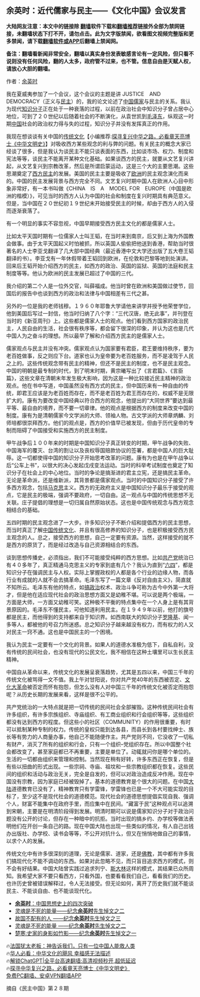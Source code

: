  <!-- 面包屑导航 --> <h2>余英时：近代儒家与民主——《文化中国》会议发言</h2> <p class="notice"><b>大陆网友注意：本文中的链接除 <a href="https://github.com/bannedbook/fanqiang" >翻墙</a>软件下载和<a href="https://github.com/killgcd/justmysocks/blob/master/README.md">翻墙推荐</a>链接外全部为禁网链接，未翻墙状态下打不开，请勿点击。此为文字版禁闻，欲看图文视频完整版和更多禁闻，请下载<a href="https://github.com/bannedbook/fanqiang">翻墙软件或APP</a>后翻墙上禁闻网。</p><p>备注：翻墙看新闻非常安全，翻墙以真实身份发表敏感言论有一定风险，但只看不说则没有任何风险，翻的人太多，政府管不过来，也不管。信息自由是天赋人权，请放心大胆的翻墙。</b></p>  <div class="entry"> <p></p> <p>作者：<a href="https://www.bannedbook.org/bnews/tag/%e4%bd%99%e8%8b%b1%e6%97%b6/" class="st_tag internal_tag" rel="tag" title="标签 余英时 下的日志">余英时</a></p> <p>我在夏威夷参加了一个会议，这个会议的主题是讲 JUSTICE　AND　DEMOCRACY（正义与<a href="https://www.bannedbook.org/bnews/tag/%e6%b0%91%e4%b8%bb/" class="st_tag internal_tag" rel="tag" title="标签 民主 下的日志">民主</a>）的，我的论文论述了<span class='wp_keywordlink_affiliate'><a href="https://www.bannedbook.org/" title="中国" target="_blank">中国</a></span><a href="https://www.bannedbook.org/bnews/tag/%e5%84%92%e5%ae%b6/" class="st_tag internal_tag" rel="tag" title="标签 儒家 下的日志">儒家</a>与民主的关系。我认为现代<a href="https://www.bannedbook.org/bnews/tag/%e7%9f%a5%e8%af%86%e5%88%86%e5%ad%90/" class="st_tag internal_tag" rel="tag" title="标签 知识分子 下的日志">知识分子</a>正在处于一种衰落的过程，以前在政治社会中知识分子曾占居中心地位，可到了２０世纪以后随着社会的不断演化，从袁世凯到<a href="https://www.bannedbook.org/bnews/tag/%e6%af%9b%e6%b3%bd%e4%b8%9c/" class="st_tag internal_tag" rel="tag" title="标签 毛泽东 下的日志">毛泽东</a>，纵观这一时期<a href="https://www.bannedbook.org/bnews/tag/%E4%B8%AD%E5%9B%BD/" class="st_tag internal_tag" rel="tag" title="标签 中国 下的日志">中国</a>社会的政治权力得与失的过程，知识分子并没有发挥真正的作用。</p> <p>我现在想谈谈有关中国的<span class='wp_keywordlink'><a href="https://www.bannedbook.org/bnews/tculture/" title="中华传统文化" target="_blank">传统文化</a></span>【小编推荐:<a href='https://www.bannedbook.org/bnews/comments/20220808/1768773.html' target='_blank'>探寻复兴中华之路，必看章天亮博士《中华文明史》</a>】对吸收西方某些观念的利与弊的问题。有关民主的概念大家已经谈了很多，但是我认为谈民主不能只谈表面的东西，比如谈市场、权力、制度和宪法等等，谈民主不能离开某种文化基础。如果谈西方的民主，就要从文艺复兴讲起，从文艺复兴到宗教改革，然后是所谓启蒙运动，这是三个大的主要思潮。这些思潮奠定了<a href="https://www.bannedbook.org/bnews/tag/%e8%a5%bf%e6%96%b9%e6%b0%91%e4%b8%bb/" class="st_tag internal_tag" rel="tag" title="标签 西方民主 下的日志">西方民主</a>的发展。美国的民主主要是吸收了<a href="https://www.bannedbook.org/bnews/tag/%e6%ac%a7%e6%b4%b2/" class="st_tag internal_tag" rel="tag" title="标签 欧洲 下的日志">欧洲</a>的民主观念演化而来的。中国的民主发展背景与西方完全不同。文艺复兴时期中国人在欧洲人心目中形象非常好，有一本书叫做《CHINA　IS　A　MODEL FOR　EUROPE（中国是欧洲的楷模）》，可见当时的西方人认为中国的社会和制度在复兴时期具有典范意义。但是，当中国在２０世纪初１９世纪末开始接受民主的时候，却由于西方人的入侵而逐渐衰落了。</p> <p>有一个明显的事实不容忽视，中国早期接受西方民主文化的都是儒家人士。</p> <p>比如太平天国时期有一位儒家人士叫王韬，在当时来到南京，后又到上海为外国教会做事。由于太平天国起义时怕被抓，所以英国人偷偷把他送到香港，帮助当时很著名的人士李亚戈翻译了几大部中国经典（最近香港中文大学还出版了五大卷王韬翻译的书）。李亚戈有一年休假带着王韬回到欧洲，在伦敦和巴黎等地到处演讲。回来后王韬开始介绍西方的民主，如西方的政治、英国的监狱、英国的法庭和民主制度等等。他认为欧洲的民主发展已超过了中国的三代。</p> <p>我介绍的第二个人是一位外交官，叫薛福成。他当时曾在欧洲和美国做过使节，回国后的报告中也谈到西方的政治和法律与中国相差有三代之甚。</p> <p>另外的一位是我的老师钱穆。１９６０年耶鲁大学请他来讲学并授予他荣誉学位，他到美国后写过一封信，他当时归纳了八个字：“三代汉唐，绝无此事”，并刊登在当时的《新亚周刊》上。这些都是儒家人士的观点。他们看到西方国家的政治民主，人民自由的生活，社会很有秩序等，都会留下很深的印象，并认为这也是几代中国人为之奋斗的理想。所以最早了解和介绍西方民主的是儒家人士。</p>  <p>儒家观点与民主并没有冲突。儒家观点认为国家要有君臣，君王要维持秩序，要为老百姓做事，反之则应下台。道家也认为皇帝要为老百姓服务，而不是凌驾于人民之上的。这些传统观念带有民主的精神，但还不是民主的制度，也不是民主观念。中国的明朝是最专制的时代，到了明末时期，黄宗曦写出了《言君篇》、《言臣篇》，这些文章在清朝末年发生极大影响，因为这是一种比较接近民主精神的政治观点。他在书中写道，中国虽然没有西方式的民主，但中国历来有一种自由的传统，即君王应该是为老百姓而存在，而不是老百姓为君王而存在的，权威不是无限扩大的。康有为要改变中国经典以符合西方的观念，他提出的“大同世界”要达到最平等、最自由的境界，而不要一切章律。他的观点是根据西方的制度来改变中国的制度。康有为是清朝儒家今文学派的大师、领袖人物。古文学派的大师章炳麟、刘师培都很崇拜西方。他们的观点是，西方的价值早已被发现，但由于历代皇帝的专制而阻碍了中国接受和实施西方的民主制度。</p> <p>甲午战争后１００年来的时期是中国知识分子真正转变的时期，甲午战争的失败、中国海军的覆灭、台湾的割让以及丧权辱国赔款协议的签署，都是中国人的巨大耻辱。这一切都使得中国的知识分子开始思考改革的问题。康有为也是在甲午战争以后“公车上书”，以很大的决心发起戊戌变法运动。当时的科举考试制度也奠定了知识分子在社会上的中心地位。当时的争论是搞渐进的君主立宪，还是搞民主革命。无论是革命派，还是维新派，其背景都是儒家观点。当时的中国知识分子接受了许多西方观念，包括<span class='wp_keywordlink'><a href="https://www.bannedbook.org/forum2/topic105.html" title="《马克思的成魔之路》" target="_blank">马克思</a></span>主义。西方的无政府主义是中国知识分子最乐于接受的观点，它是民主的极端，强调不要政府，一切自由。这一观点与中国的传统思想不无关联。庄子提倡的理想是一切归属自然原始状态。这也是中国传统观念与西方观念相结合的基础。</p> <p>五四时期的民主观念进了一大步。许多知识分子不断介绍和提倡西方的民主思想，而当时真正了解<span class='wp_keywordlink'><a href="https://www.bannedbook.org/forum24/" title="探寻复兴中华之路，必看章天亮博士《中华文明史》" target="_blank">中国传统文化</a></span>、并且有很高修养的知识分子，也是积极接受西方民主观念的人。总之，接受西方的思想，自己一定要有资源。当然，这样接受的就不是西方的原货了，而是经过改造与自己资源相结合的东西。</p> <p>谈到思想传播史，必须指出，我们不可能接受纯粹的西方思想。比如<a href="https://www.bannedbook.org/bnews/tag/%e5%85%b1%e4%ba%a7%e5%85%9a/" class="st_tag internal_tag" rel="tag" title="标签 共产党 下的日志">共产党</a>统治已有４０多年了，真正精通马克思主义的专家到底有几个？我认为直到“<span class='wp_keywordlink'><a href="https://www.bannedbook.org/forum2/topic2509.html" title="《中国六四真相》" target="_blank">六四</a></span>”，都是知识分子在强调民主与人权。实际上掌握政权的人都是各个行业的边缘人物，而各行业有成就的人就不会去搞革命。毛泽东写了一篇文章《反对自由主义》，简直就不知所云。毛泽东有他的特点，如<span class='wp_keywordlink'><a href="https://www.bannedbook.org/forum11/topic331.html" title="禁片：搞政治" target="_blank">搞政治</a></span>权术、政治斗争可称为古今中外第一大将才，但是他在适应现代社会的政治思想方面又是幼稚不堪。可以说是两个极端，一方面是大师，一方面又幼稚可笑。这种极不平衡的特点集中在一个人身上是有其背景原因的。毛泽东不懂民主，可他知道利用民主。在１９４９年以前，他打的旗号都是民主，而他得到的支持都来自于知识界。如西南联大的知识分子<span class='wp_keywordlink'><a href="https://www.bannedbook.org/forum2/topic1121.html" title="野百合花丛书 罗隆基：我的被捕的经过与反感" target="_blank">罗隆基</a></span>、闻一多等人，都被他的号召力所迷惑。总之知识分子越来越没有权力，而有权力的人又对民主一窍不通。这也是中国民主的一个困境。</p>  <p>我认为民主一定要有一个文化的背景。如果人的道德水准极为低下，自私自利，没有传统的民间社会，也没有现代的公民文化，我不相信在这种土壤里可以生长民主精神。</p> <p>中国自从革命以来，传统文化的发展呈衰落趋势，尤其是五四以来，中国三千年的传统文化被骂得一文不值。我上午对甘阳说，你对共产党40年的东西被否定、<span class='wp_keywordlink'><a href="https://www.bannedbook.org/forum2/topic973.html" title="《文化大革命：历史真相和集体记忆》" target="_blank">文化大革命</a></span>被否定而怀有抱怨，但怎么没有人对中国三千年的传统文化被否定而抱怨呢？从历史长期的发展来看，这样是很不公平的。</p> <p>共产党统治的一大特点就是把一切传统的民间社会全部摧毁。这种传统民间社会有许多组织，有许多宗族组织、寺庙组织、有工商业组织和行会组织等等，这些组织都没有达到西方的程度。但这些小的社区（COMMUNITY）的作用很重要，有时可以抵制某种专制的权力。传统的皇权只能到达各县，而县长到各村要找绅士、族长等有势力的人商量办事，他自己不能随便作主。共产党则不同，它没收了一切私有财产，消灭了所有的组织和行会，只有一个组织&#8211;党组织存在。所以中国整个社会都改变了，甚至家庭都已不再重要，主要是单位了。动辄就问你是哪个单位的。生活的一切都由组织来管理和控制。当然现在稍有好转，许多东西正在恢复，但是有些以扭曲的形式出现。一些宗祠、寺庙、祖坟和一些宗教组织都在恢复。这些民间的组织和活动与政治无关，完全是自发的，但可以对政治造成反冲作用。现在中国没有宗教，因为家庭已经被毁掉了。基本的道德教育是个很大的问题。在中国<span class='wp_keywordlink_affiliate'><a href="https://www.bannedbook.org/" title="大陆" target="_blank">大陆</a></span>道德教育已没有了，精神教育只有学雷锋，学雷锋也已是一个不大可能实现的目标了，至少这不是现代社会的道德模范。现代社会的道德思想提倡实现自我、强调个人，财富不能集中在政府手里，而应集中在民间。“藏富于民”这种观点可以追溯到宋朝，主要是在明清阶段得到发展。明清时期可以说是儒家知识分子对于政治问题没有公开的讨论，但存在一种暗中的抗拒。当时出现的搞乡约、办学校等做法表明他们在开创一条自己的路。现在中国大陆也出现一些类似的情况，有人自己出钱办出版社、办学校、读书会等等，不公开对抗什么，但又在悄悄地做自己的事情，以求个人的发展。</p> <p>传统文化中有许多很深刻的道理，无论是儒家、道家，还是<span class='wp_keywordlink'><a href="https://www.qi-gong.me/buddhism/" title="佛教" target="_blank">佛教</a></span>，其中都有许多我们搞现代化不能不调动的东西。如果对此忽略不见，而只盲目追求西方的模式，则不会有好结果。中国大陆曾实践过追求列宁、<span class='wp_keywordlink'><a href="https://www.bannedbook.org/forum2/topic1256.html" title="斯大林（上、中、下册）" target="_blank">斯大林</a></span>这样的模式，其结果已众所周知。我希望大家不要只看西方，只看外国，也要看看我们自己，看看我们的历史。也许历史曾被错误解释过，令人无法接受。但无论如何，离开了历史我们就不能谈民主、不能谈自由、也不能谈现代化。</p>  <!--<div id="taboola-mid-1"></div>--><ul class='op-related-articles' title='相关阅读'> <li><a href='https://www.bannedbook.org/bnews/baitai/20230216/1849491.html' target='_blank'><b>余英时</b>：中国思想史上的四次突破</a></li> <li><a href='https://www.bannedbook.org/bnews/comments/20230201/1843050.html' target='_blank'>灵魂是不死的能量——纪念<b>余英时</b>先生悼文之二</a></li> <li><a href='https://www.bannedbook.org/bnews/baitai/20230128/1841774.html' target='_blank'>故国不配有的人 ——纪念<b>余英时</b>先生悼文之三</a></li> <li><a href='https://www.bannedbook.org/bnews/baitai/20230127/1841102.html' target='_blank'>灵魂是不死的能量 ——纪念<b>余英时</b>先生悼文之二</a></li> <li><a href='https://www.bannedbook.org/bnews/cnnews/20230126/1840803.html' target='_blank'>楚寒:史家的身影如竹影——纪念<b>余英时</b>先生悼文之一</a></li> </ul> <p class="texttj"> 🔥<a href="https://www.bannedbook.org/bnews/ssgc/20230219/1850782.html" target="_blank">法国犹太老板：神告诉我们，只有一位中国人能救人类</a><br/> 🔥<a href="https://www.bannedbook.org/bnews/comments/20220220/1694796.html" target="_blank">华人必看：中华文化的飓风 幸福感无法描述</a><br/> 🔥<a href="https://github.com/bannedbook/fanqiang/wiki/V2ray%E6%9C%BA%E5%9C%BA" target="_blank">解锁ChatGPT|全平台高速翻墙:高清视频秒开,超低延迟</a><br/> 🔥<a href="https://www.bannedbook.org/bnews/comments/20220808/1768773.html" target="_blank">探寻中华复兴之路，必看章天亮博士《中华文明史》</a><br/> <a href="https://github.com/bannedbook/fanqiang/wiki/%E7%A6%81%E9%97%BB%E7%BD%91%E5%AE%89%E5%8D%93%E7%BF%BB%E5%A2%99%E6%96%B0%E9%97%BBAPP" target="_blank">免费PC翻墙、安卓VPN翻墙APP</a><br/> </p><p>摘自《民主中国》第２８期</p><a name='sharetosocial'></a> <div style="margin-bottom:5px;padding-bottom:5px;clear:both"> <div id="archive-pix-1" class="banner-ads"> <!-- AuctionX Display platform tag START --> <div id="27602x728x90x621x_ADSLOT1" clicktrack="%%CLICK_URL_ESC%%"></div>  <!-- AuctionX Display platform tag END --> </div> <div id="archive-pix-2" class="banner-ads"> <!-- AuctionX Display platform tag START --> <div id="27556x300x250x621x_ADSLOT1" clicktrack="%%CLICK_URL_ESC%%" style="margin:0 auto;text-align:center"></div>  <!-- AuctionX Display platform tag END --> </div> </div>  <div id="archive-pix-1" class="banner-ads"> <!-- AuctionX Display platform tag START --> <div id="27603x728x90x621x_ADSLOT1" clicktrack="%%CLICK_URL_ESC%%"></div>  <!-- AuctionX Display platform tag END --> </div> </div><!--END ENTRY--> 